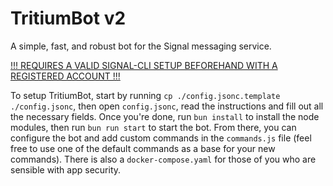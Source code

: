 # TritiumBot v2

A simple, fast, and robust bot for the Signal messaging service.

[!!! REQUIRES A VALID SIGNAL-CLI SETUP BEFOREHAND WITH A REGISTERED ACCOUNT !!!](https://github.com/AsamK/signal-cli)

To setup TritiumBot, start by running `cp ./config.jsonc.template ./config.jsonc`, then open `config.jsonc`, read the instructions and fill out all the necessary fields.
Once you're done, run `bun install` to install the node modules, then run `bun run start` to start the bot.
From there, you can configure the bot and add custom commands in the `commands.js` file (feel free to use one of the default commands as a base for your new commands).
There is also a `docker-compose.yaml` for those of you who are sensible with app security.
